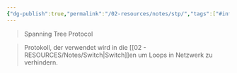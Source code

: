 ```yaml
---
{"dg-publish":true,"permalink":"/02-resources/notes/stp/","tags":["#informatik/netzwerk/protokoll"],"noteIcon":"","updated":"2025-09-10T16:35:35.000+02:00"}
---
```


>Spanning Tree Protocol

>Protokoll, der verwendet wird in die [[02 - RESOURCES/Notes/Switch\|Switch]]en um Loops in Netzwerk zu verhindern.
